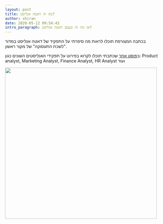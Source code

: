 ```yaml
---
layout: post
title: מה זה דאטה אנליסט?
author: shiran
date: 2020-05-12 09:54:43
intro_paragraph: אז מה זה בעצם דאטה אנליסט?
---
```

בכתבה המצורפת תוכלו לראות מה סיפרתי על התפקיד של דאטה אנליסט במדור "לשכת התעסוקה" של מקור ראשון. 

ב[פוסט אחר](https://shiran.tips/blog/%D7%AA%D7%A4%D7%A7%D7%99%D7%93%D7%99-%D7%94%D7%90%D7%A0%D7%9C%D7%99%D7%A1%D7%98-%D7%94%D7%A9%D7%95%D7%A0%D7%99%D7%9D/) שכתבתי תוכלו לקרוא בפירוט על תפקידי האנליסטים השונים כגון: Product analyst, Marketing Analyst, Finance Analyst, HR Analyst ועוד

<img src="/assets/img/uploads/אנליסט.jpקg" style="width: 500px"/>